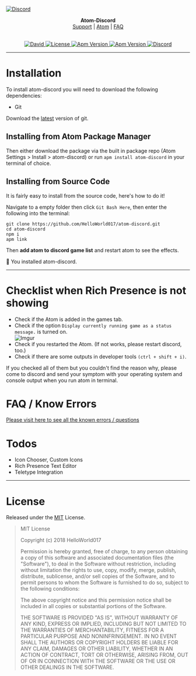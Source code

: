 [![Discord](https://s33.postimg.cc/savzs5uhb/atom-banner.png)](http://discord.gg/zfEs3K6)

<p align="center">
  <b>Atom-Discord</b><br>
  <a href="https://discord.gg/zfEs3K6">Support</a> |
  <a href="https://atom.io/packages/atom-discord">Atom</a> |
  <a href="https://github.com/HelloWorld017/atom-discord/blob/master/faq.md">FAQ</a>
  <br><br>
</p>

<p align="center">
  <a href="https://david-dm.org/HelloWorld017/atom-discord">
    <img src="https://img.shields.io/david/HelloWorld017/atom-discord.svg?style=flat-square" alt="David">
  </a>
  
  <a href="https://github.com/HelloWorld017/atom-discord/blob/master/LICENSE">
    <img src="https://img.shields.io/github/license/HelloWorld017/atom-discord.svg?style=flat-square" alt="License">
  </a>
  
  <a href="https://atom.io/packages/atom-discord">
    <img src="https://img.shields.io/apm/v/atom-discord.svg?style=flat-square" alt="Apm Version">
  </a>
  
  <a href="https://atom.io/packages/atom-discord">
    <img src="https://img.shields.io/apm/dm/atom-discord.svg?style=flat-square" alt="Apm Version">
  </a>
  
  <a href="https://discord.gg/zfEs3K6">
    <img src="https://img.shields.io/discord/405937562813726730.svg?logo=discord&style=flat-square&label=Discord&colorA=7289da&colorB=606060" alt="Discord">
  </a>
</p>

----

# Installation

To install atom-discord you will need to download the following dependencies:

- Git

Download the [latest](https://git-scm.com/download) version of git.


## Installing from Atom Package Manager
Then either download the package via the built in package repo (Atom Settings > Install > atom-discord) or run `apm install atom-discord` in your terminal of choice.


## Installing from Source Code

It is fairly easy to install from the source code, here's how to do it!

Navigate to a empty folder then click `Git Bash Here`, then enter the following into the terminal:

```
git clone https://github.com/HelloWorld017/atom-discord.git
cd atom-discord
npm i
apm link
```

Then **add atom to discord game list** and restart atom to see the effects.  

:tada: You installed atom-discord.

----

# Checklist when Rich Presence is not showing

* Check if the Atom is added in the games tab.  
* Check if the option `Display currently running game as a status message.` is turned on.  
![Imgur](https://i.imgur.com/OjFerWL.png)
* Check if you restarted the Atom. (If not works, please restart discord, too.)
* Check if there are some outputs in developer tools `(ctrl + shift + i)`.

If you checked all of them but you couldn't find the reason why, please come to discord and send your symptom with your operating system and console output when you run atom in terminal.


# FAQ / Know Errors

[Please visit here to see all the known errors / questions](https://github.com/HelloWorld017/atom-discord/blob/master/faq.md)


# Todos

 - Icon Chooser, Custom Icons
 - Rich Presence Text Editor
 - Teletype Integration

---

# License

Released under the [MIT](https://en.wikipedia.org/wiki/MIT_License) License.

>MIT License
>
>Copyright (c) 2018 HelloWorld017
>
>Permission is hereby granted, free of charge, to any person obtaining a copy
of this software and associated documentation files (the "Software"), to deal
in the Software without restriction, including without limitation the rights
to use, copy, modify, merge, publish, distribute, sublicense, and/or sell
copies of the Software, and to permit persons to whom the Software is
furnished to do so, subject to the following conditions:
>
> The above copyright notice and this permission notice shall be included in all
copies or substantial portions of the Software.
>
> THE SOFTWARE IS PROVIDED "AS IS", WITHOUT WARRANTY OF ANY KIND, EXPRESS OR
IMPLIED, INCLUDING BUT NOT LIMITED TO THE WARRANTIES OF MERCHANTABILITY,
FITNESS FOR A PARTICULAR PURPOSE AND NONINFRINGEMENT. IN NO EVENT SHALL THE
AUTHORS OR COPYRIGHT HOLDERS BE LIABLE FOR ANY CLAIM, DAMAGES OR OTHER
LIABILITY, WHETHER IN AN ACTION OF CONTRACT, TORT OR OTHERWISE, ARISING FROM,
OUT OF OR IN CONNECTION WITH THE SOFTWARE OR THE USE OR OTHER DEALINGS IN THE
SOFTWARE.
